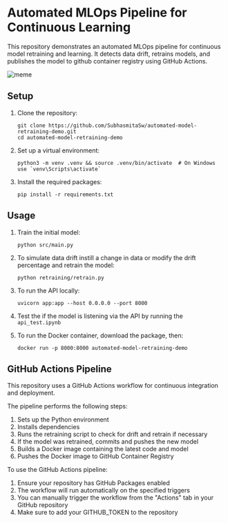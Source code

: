 # Automated MLOps Pipeline for Continuous Learning

This repository demonstrates an automated MLOps pipeline for continuous model retraining and learning. It detects data drift, retrains models, and publishes the model to github container registry using GitHub Actions.

![meme](https://i.redd.it/50yslv18hse71.jpg)

## Setup

1. Clone the repository:
   ```
   git clone https://github.com/SubhasmitaSw/automated-model-retraining-demo.git
   cd automated-model-retraining-demo 
   ```

2. Set up a virtual environment:
   ```
   python3 -m venv .venv && source .venv/bin/activate  # On Windows use `venv\Scripts\activate`
   ```

3. Install the required packages:
   ```
   pip install -r requirements.txt
   ```

## Usage

1. Train the initial model:
   ```
   python src/main.py
   ```

2. To simulate data drift instill a change in data or modify the drift percentage and retrain the model:
   ```
   python retraining/retrain.py
   ```

3. To run the API locally:
   ```
   uvicorn app:app --host 0.0.0.0 --port 8000
   ```

4. Test the if the model is listening via the API by running the `api_test.ipynb`

5. To run the Docker container, download the package, then:
   
   ```
   docker run -p 8000:8000 automated-model-retraining-demo 
   ```

## GitHub Actions Pipeline

This repository uses a GitHub Actions workflow for continuous integration and deployment.

The pipeline performs the following steps:

1. Sets up the Python environment
2. Installs dependencies
3. Runs the retraining script to check for drift and retrain if necessary
4. If the model was retrained, commits and pushes the new model
5. Builds a Docker image containing the latest code and model
6. Pushes the Docker image to GitHub Container Registry

To use the GitHub Actions pipeline:

1. Ensure your repository has GitHub Packages enabled
2. The workflow will run automatically on the specified triggers
3. You can manually trigger the workflow from the "Actions" tab in your GitHub repository
4. Make sure to add your GITHUB_TOKEN to the repository

